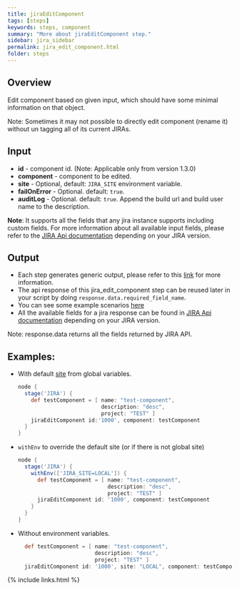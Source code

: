 ```yaml
---
title: jiraEditComponent
tags: [steps]
keywords: steps, component
summary: "More about jiraEditComponent step."
sidebar: jira_sidebar
permalink: jira_edit_component.html
folder: steps
---
```


## Overview

Edit component based on given input, which should have some minimal information on that object.

Note: Sometimes it may not possible to directly edit component (rename it) without un tagging all of its current JIRAs.

## Input

* **id** - component id. (Note: Applicable only from version 1.3.0)
* **component** - component to be edited.
* **site** - Optional, default: `JIRA_SITE` environment variable.
* **failOnError** - Optional. default: `true`.
* **auditLog** - Optional. default: `true`. Append the build url and build user name to the description.

**Note**: It supports all the fields that any jira instance supports including custom fields. For more information about all available input fields, please refer to the [JIRA Api documentation](https://docs.atlassian.com/jira/REST/) depending on your JIRA version.

## Output

* Each step generates generic output, please refer to this [link](config.html#common-response--error-handling) for more information.
* The api response of this jira_edit_component step can be reused later in your script by doing `response.data.required_field_name`.
* You can see some example scenarios [here](https://jenkinsci.github.io/jira-steps-plugin/common_usages.html)
* All the available fields for a jira response can be found in [JIRA Api documentation](https://docs.atlassian.com/jira/REST/) depending on your JIRA version.

Note: response.data returns all the fields returned by JIRA API.

## Examples:

* With default [site](config#environment-variables) from global variables.

  ```groovy
  node {
    stage('JIRA') {
      def testComponent = [ name: "test-component",
                            description: "desc",
                            project: "TEST" ]
      jiraEditComponent id:'1000', component: testComponent
    }
  }
  ```
* `withEnv` to override the default site (or if there is not global site)

  ```groovy
  node {
    stage('JIRA') {
      withEnv(['JIRA_SITE=LOCAL']) {
        def testComponent = [ name: "test-component",
                              description: "desc",
                              project: "TEST" ]
        jiraEditComponent id: '1000', component: testComponent
      }
    }
  }
  ```
* Without environment variables.

  ```groovy
    def testComponent = [ name: "test-component",
                          description: "desc",
                          project: "TEST" ]
    jiraEditComponent id: '1000', site: "LOCAL", component: testComponent
  ```

{% include links.html %}
